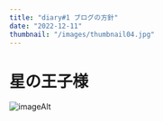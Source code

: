 ```yaml
---
title: "diary#1 ブログの方針"
date: "2022-12-11"
thumbnail: "/images/thumbnail04.jpg"
---
```

# 星の王子様
![imageAlt](https://m.media-amazon.com/images/P/1853261580.01._SCLZZZZZZZ_SX500_.jpg "imageTitle") 